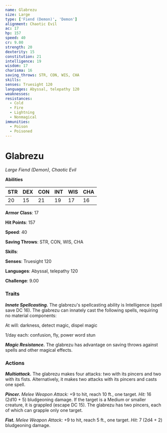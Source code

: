 ```yaml
---
name: Glabrezu
size: Large
type: ['Fiend (Demon)', 'Demon']
alignment: Chaotic Evil
ac: 17
hp: 157
speed: 40
cr: 9.00
strength: 20
dexterity: 15
constitution: 21
intelligence: 19
wisdom: 17
charisma: 16
saving_throws: STR, CON, WIS, CHA
skills: 
senses: Truesight 120
languages: Abyssal, telepathy 120
weaknesses:
resistances:
  - Cold
  - Fire
  - Lightning
  - Nonmagical
immunities:
  - Poison
  - Poisoned
---
```


# Glabrezu

*Large Fiend (Demon), Chaotic Evil*

**Abilities**

| STR | DEX | CON | INT | WIS | CHA |
| --- | --- | --- | --- | --- | --- |
| 20 | 15 | 21 | 19 | 17 | 16 |

**Armor Class**: 17

**Hit Points**: 157

**Speed**: 40

**Saving Throws**: STR, CON, WIS, CHA

**Skills**: 

**Senses**: Truesight 120

**Languages**: Abyssal, telepathy 120

**Challenge**: 9.00


### Traits
***Innate Spellcasting.*** The glabrezu's spellcasting ability is Intelligence (spell save DC 16). The glabrezu can innately cast the following spells, requiring no material components: 

At will: darkness, detect magic, dispel magic 

1/day each: confusion, fly, power word stun 

***Magic Resistance.*** The glabrezu has advantage on saving throws against spells and other magical effects.

### Actions
***Multiattack.*** The glabrezu makes four attacks: two with its pincers and two with its fists. Alternatively, it makes two attacks with its pincers and casts one spell. 

***Pincer.*** *Melee Weapon Attack:* +9 to hit, reach 10 ft., one target. *Hit:* 16 (2d10 + 5) bludgeoning damage. If the target is a Medium or smaller creature, it is grappled (escape DC 15). The glabrezu has two pincers, each of which can grapple only one target. 

***Fist.*** *Melee Weapon Attack:* +9 to hit, reach 5 ft., one target. *Hit:* 7 (2d4 + 2) bludgeoning damage.
